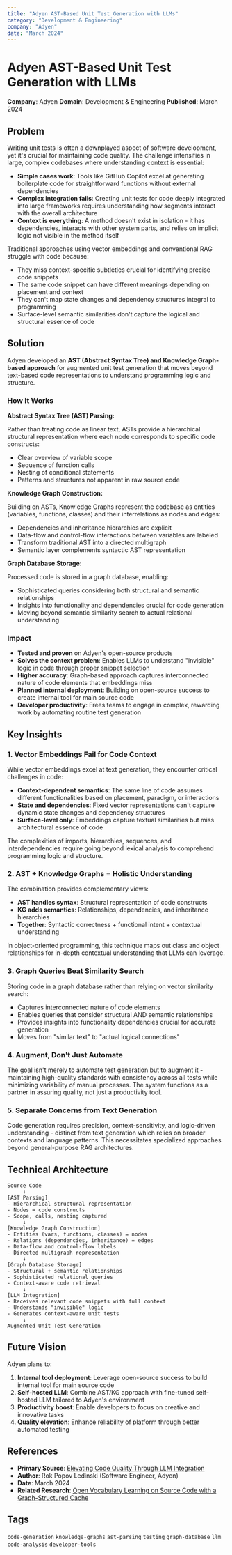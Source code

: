 ```yaml
---
title: "Adyen AST-Based Unit Test Generation with LLMs"
category: "Development & Engineering"
company: "Adyen"
date: "March 2024"
---
```


# Adyen AST-Based Unit Test Generation with LLMs

**Company**: Adyen
**Domain**: Development & Engineering
**Published**: March 2024

## Problem

Writing unit tests is often a downplayed aspect of software development, yet it's crucial for maintaining code quality. The challenge intensifies in large, complex codebases where understanding context is essential:

- **Simple cases work**: Tools like GitHub Copilot excel at generating boilerplate code for straightforward functions without external dependencies
- **Complex integration fails**: Creating unit tests for code deeply integrated into large frameworks requires understanding how segments interact with the overall architecture
- **Context is everything**: A method doesn't exist in isolation - it has dependencies, interacts with other system parts, and relies on implicit logic not visible in the method itself

Traditional approaches using vector embeddings and conventional RAG struggle with code because:
- They miss context-specific subtleties crucial for identifying precise code snippets
- The same code snippet can have different meanings depending on placement and context
- They can't map state changes and dependency structures integral to programming
- Surface-level semantic similarities don't capture the logical and structural essence of code

## Solution

Adyen developed an **AST (Abstract Syntax Tree) and Knowledge Graph-based approach** for augmented unit test generation that moves beyond text-based code representations to understand programming logic and structure.

### How It Works

**Abstract Syntax Tree (AST) Parsing:**

Rather than treating code as linear text, ASTs provide a hierarchical structural representation where each node corresponds to specific code constructs:
- Clear overview of variable scope
- Sequence of function calls
- Nesting of conditional statements
- Patterns and structures not apparent in raw source code

**Knowledge Graph Construction:**

Building on ASTs, Knowledge Graphs represent the codebase as entities (variables, functions, classes) and their interrelations as nodes and edges:
- Dependencies and inheritance hierarchies are explicit
- Data-flow and control-flow interactions between variables are labeled
- Transform traditional AST into a directed multigraph
- Semantic layer complements syntactic AST representation

**Graph Database Storage:**

Processed code is stored in a graph database, enabling:
- Sophisticated queries considering both structural and semantic relationships
- Insights into functionality and dependencies crucial for code generation
- Moving beyond semantic similarity search to actual relational understanding

### Impact

- **Tested and proven** on Adyen's open-source products
- **Solves the context problem**: Enables LLMs to understand "invisible" logic in code through proper snippet selection
- **Higher accuracy**: Graph-based approach captures interconnected nature of code elements that embeddings miss
- **Planned internal deployment**: Building on open-source success to create internal tool for main source code
- **Developer productivity**: Frees teams to engage in complex, rewarding work by automating routine test generation

## Key Insights

### 1. Vector Embeddings Fail for Code Context

While vector embeddings excel at text generation, they encounter critical challenges in code:
- **Context-dependent semantics**: The same line of code assumes different functionalities based on placement, paradigm, or interactions
- **State and dependencies**: Fixed vector representations can't capture dynamic state changes and dependency structures
- **Surface-level only**: Embeddings capture textual similarities but miss architectural essence of code

The complexities of imports, hierarchies, sequences, and interdependencies require going beyond lexical analysis to comprehend programming logic and structure.

### 2. AST + Knowledge Graphs = Holistic Understanding

The combination provides complementary views:
- **AST handles syntax**: Structural representation of code constructs
- **KG adds semantics**: Relationships, dependencies, and inheritance hierarchies
- **Together**: Syntactic correctness + functional intent + contextual understanding

In object-oriented programming, this technique maps out class and object relationships for in-depth contextual understanding that LLMs can leverage.

### 3. Graph Queries Beat Similarity Search

Storing code in a graph database rather than relying on vector similarity search:
- Captures interconnected nature of code elements
- Enables queries that consider structural AND semantic relationships
- Provides insights into functionality dependencies crucial for accurate generation
- Moves from "similar text" to "actual logical connections"

### 4. Augment, Don't Just Automate

The goal isn't merely to automate test generation but to augment it - maintaining high-quality standards with consistency across all tests while minimizing variability of manual processes. The system functions as a partner in assuring quality, not just a productivity tool.

### 5. Separate Concerns from Text Generation

Code generation requires precision, context-sensitivity, and logic-driven understanding - distinct from text generation which relies on broader contexts and language patterns. This necessitates specialized approaches beyond general-purpose RAG architectures.

## Technical Architecture

```
Source Code
     ↓
[AST Parsing]
- Hierarchical structural representation
- Nodes = code constructs
- Scope, calls, nesting captured
     ↓
[Knowledge Graph Construction]
- Entities (vars, functions, classes) = nodes
- Relations (dependencies, inheritance) = edges
- Data-flow and control-flow labels
- Directed multigraph representation
     ↓
[Graph Database Storage]
- Structural + semantic relationships
- Sophisticated relational queries
- Context-aware code retrieval
     ↓
[LLM Integration]
- Receives relevant code snippets with full context
- Understands "invisible" logic
- Generates context-aware unit tests
     ↓
Augmented Unit Test Generation
```

## Future Vision

Adyen plans to:
1. **Internal tool deployment**: Leverage open-source success to build internal tool for main source code
2. **Self-hosted LLM**: Combine AST/KG approach with fine-tuned self-hosted LLM tailored to Adyen's environment
3. **Productivity boost**: Enable developers to focus on creative and innovative tasks
4. **Quality elevation**: Enhance reliability of platform through better automated testing

## References

- **Primary Source**: [Elevating Code Quality Through LLM Integration](https://www.adyen.com/knowledge-hub/elevating-code-quality-through-llm-integration)
- **Author**: Rok Popov Ledinski (Software Engineer, Adyen)
- **Date**: March 2024
- **Related Research**: [Open Vocabulary Learning on Source Code with a Graph-Structured Cache](https://proceedings.mlr.press/v139/hellendoorn21a.html)

## Tags

`code-generation` `knowledge-graphs` `ast-parsing` `testing` `graph-database` `llm` `code-analysis` `developer-tools`
